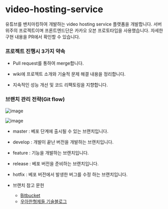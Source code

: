 # video-hosting-service

유튜브를 밴치마킹하여 개발하는 video hosting service 플랫폼을 개발합니다. 서버 위주의 프로젝트이며 프론트엔드단은 카카오 오븐 프로토타입을 사용했습니다. 자세한 구현 내용을 PR에서 확인할 수 있습니다.



### 프로젝트 진행시 3가지 약속

- Pull request를 통하여 merge합니다.

- wiki에 프로젝트 소개와 기술적 문제 해결 내용을 정리합니다.

- 지속적인 성능 개선 및 코드 리팩토링을 지향합니다.

  

### 브랜치 관리 전략(Git flow)

![image](https://user-images.githubusercontent.com/55625864/85289648-bb7ec280-b4d2-11ea-9141-ecde76643709.png)

![image](https://user-images.githubusercontent.com/55625864/85288567-e8ca7100-b4d0-11ea-9093-9d721a88fd0f.png)

- master : 베포 단계에 출시될 수 있는 브랜치입니다.
- develop : 개발이 끝난 버전을 개발하는 브랜치입니다.
- feature : 기능을 개발하는 브랜치입니다.
- release : 베포 버전을 준비하는 브랜치입니다.
- hotfix : 베포 버전에서 발생한 버그를 수정 하는 브랜치입니다.



- 브랜치 참고 문헌
  - [Bitbucket](https://www.atlassian.com/git/tutorials/comparing-workflows/gitflow-workflow)
  - [우아한형제들 기술블로그](https://woowabros.github.io/experience/2017/10/30/baemin-mobile-git-branch-strategy.html)
